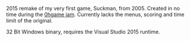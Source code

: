 2015 remake of my very first game, Suckman, from 2005. Created in no time during the [0hgame jam](http://0hgame.eu). Currently lacks the menus, scoring and time limit of the original.

32 Bit Windows binary, requires the Visual Studio 2015 runtime.
